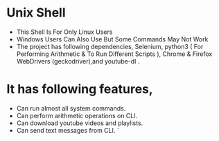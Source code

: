 # Unix Shell
- This Shell Is For Only Linux Users
- Windows Users Can Also Use But Some Commands May Not Work
- The project has following dependencies,
   Selenium, python3 ( For Performing Arithmetic & To Run Different Scripts ), Chrome & Firefox WebDrivers (geckodriver),and  youtube-dl .
   
   
# It has following features,
- Can run almost all system commands.
- Can perform arithmetic operations on CLI.
- Can download youtube videos and playlists.
- Can send text messages from CLI.
`
   
